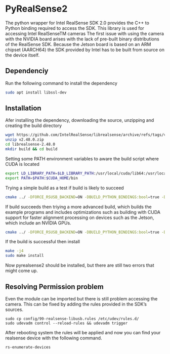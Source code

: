 # PyRealSense2
The python wrapper for Intel RealSense SDK 2.0 provides the C++ to Python binding required to access the SDK. This library is used for accessing Intel RealSenseTM cameras
The first issue with using the camera with the NVIDIA board arises with the lack of pre-built binary distributions of the RealSense SDK. Because the Jetson board is based on an ARM chipset (AARCH64) the SDK provided by Intel has to be built from source on the device itself.</br>

## Dependenciy
Run the following command to install the dependency
```bash
sudo apt install libssl-dev
```

## Installation
Afer installing the dependency, downloading the source, unzipping and creating the build directory
```bash
wget https://github.com/IntelRealSense/librealsense/archive/refs/tags/v2.48.0.zip
unzip v2.48.0.zip
cd librealsense-2.48.0
mkdir build && cd build
```
Setting some PATH environment variables to aware the build script where CUDA is located
```bash
export LD_LIBRARY_PATH=$LD_LIBRARY_PATH:/usr/local/cuda/lib64:/usr/local/cuda/extras/CUPTI/lib64
export PATH=$PATH:$CUDA_HOME/bin
```
Trying a simple build as a test if build is likely to succeed
```bash
cmake ../ -DFORCE_RSUSB_BACKEND=ON -DBUILD_PYTHON_BINDINGS:bool=true -DPYTHON_EXECUTABLE=/usr/bin/python3
```
If build succeeds then triying a more advanced build, which builds the example programs and includes optimizations such as building with CUDA support for faster alignment processing on devices such as the Jetson, which include an NVIDIA GPUs.
```bash
cmake ../ -DFORCE_RSUSB_BACKEND=ON -DBUILD_PYTHON_BINDINGS:bool=true -DPYTHON_EXECUTABLE=/usr/bin/python3 -DCMAKE_BUILD_TYPE=release -DBUILD_EXAMPLES=true -DBUILD_GRAPHICAL_EXAMPLES=true -DBUILD_WITH_CUDA:bool=true
```
If the build is successful then install
```bash
make -j4
sudo make install
```
Now pyrealsense2 should be installed, but there are still two errors that might come up.

## Resolving Permission problem

Even the module can be imported but there is still problem accessing the camera. This can be fixed by adding the rules provided in the SDK’s sources.
```
sudo cp config/99-realsense-libusb.rules /etc/udev/rules.d/
sudo udevadm control --reload-rules && udevadm trigger
```
After rebooting system the rules will be applied and now you can find your realsense device with the following command.
```
rs-enumerate-devices
```

